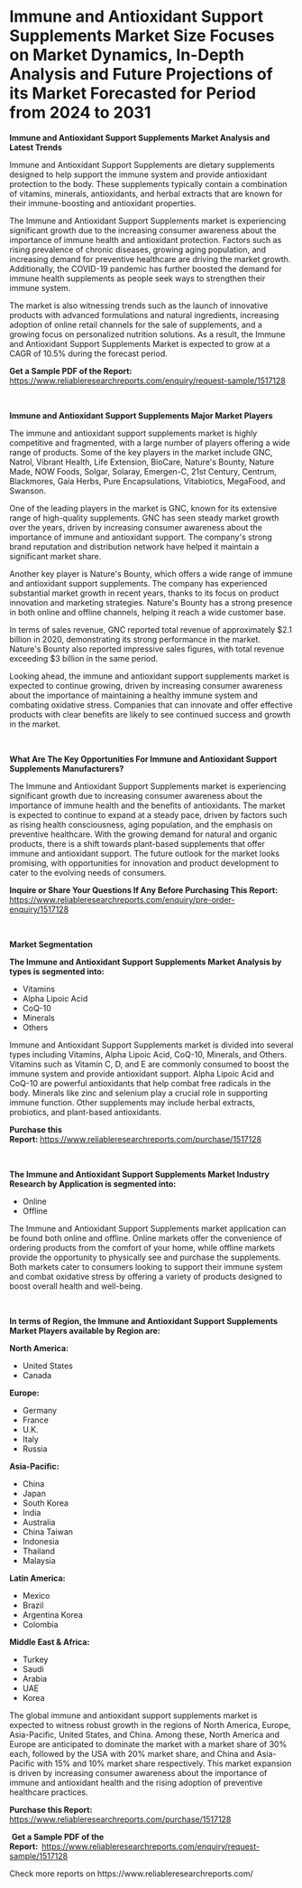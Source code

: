 <p><h1>Immune and Antioxidant Support Supplements Market Size Focuses on Market Dynamics, In-Depth Analysis and Future Projections of its Market Forecasted for Period from 2024 to 2031</h1></p><p><strong>Immune and Antioxidant Support Supplements Market Analysis and Latest Trends</strong></p>
<p><p>Immune and Antioxidant Support Supplements are dietary supplements designed to help support the immune system and provide antioxidant protection to the body. These supplements typically contain a combination of vitamins, minerals, antioxidants, and herbal extracts that are known for their immune-boosting and antioxidant properties.</p><p>The Immune and Antioxidant Support Supplements market is experiencing significant growth due to the increasing consumer awareness about the importance of immune health and antioxidant protection. Factors such as rising prevalence of chronic diseases, growing aging population, and increasing demand for preventive healthcare are driving the market growth. Additionally, the COVID-19 pandemic has further boosted the demand for immune health supplements as people seek ways to strengthen their immune system.</p><p>The market is also witnessing trends such as the launch of innovative products with advanced formulations and natural ingredients, increasing adoption of online retail channels for the sale of supplements, and a growing focus on personalized nutrition solutions. As a result, the Immune and Antioxidant Support Supplements Market is expected to grow at a CAGR of 10.5% during the forecast period.</p></p>
<p><strong>Get a Sample PDF of the Report:&nbsp;</strong> <a href="https://www.reliableresearchreports.com/enquiry/request-sample/1517128">https://www.reliableresearchreports.com/enquiry/request-sample/1517128</a></p>
<p>&nbsp;</p>
<p><strong>Immune and Antioxidant Support Supplements Major Market Players</strong></p>
<p><p>The immune and antioxidant support supplements market is highly competitive and fragmented, with a large number of players offering a wide range of products. Some of the key players in the market include GNC, Natrol, Vibrant Health, Life Extension, BioCare, Nature's Bounty, Nature Made, NOW Foods, Solgar, Solaray, Emergen-C, 21st Century, Centrum, Blackmores, Gaia Herbs, Pure Encapsulations, Vitabiotics, MegaFood, and Swanson.</p><p>One of the leading players in the market is GNC, known for its extensive range of high-quality supplements. GNC has seen steady market growth over the years, driven by increasing consumer awareness about the importance of immune and antioxidant support. The company's strong brand reputation and distribution network have helped it maintain a significant market share.</p><p>Another key player is Nature's Bounty, which offers a wide range of immune and antioxidant support supplements. The company has experienced substantial market growth in recent years, thanks to its focus on product innovation and marketing strategies. Nature's Bounty has a strong presence in both online and offline channels, helping it reach a wide customer base.</p><p>In terms of sales revenue, GNC reported total revenue of approximately $2.1 billion in 2020, demonstrating its strong performance in the market. Nature's Bounty also reported impressive sales figures, with total revenue exceeding $3 billion in the same period.</p><p>Looking ahead, the immune and antioxidant support supplements market is expected to continue growing, driven by increasing consumer awareness about the importance of maintaining a healthy immune system and combating oxidative stress. Companies that can innovate and offer effective products with clear benefits are likely to see continued success and growth in the market.</p></p>
<p>&nbsp;</p>
<p><strong>What Are The Key Opportunities For Immune and Antioxidant Support Supplements Manufacturers?</strong></p>
<p><p>The Immune and Antioxidant Support Supplements market is experiencing significant growth due to increasing consumer awareness about the importance of immune health and the benefits of antioxidants. The market is expected to continue to expand at a steady pace, driven by factors such as rising health consciousness, aging population, and the emphasis on preventive healthcare. With the growing demand for natural and organic products, there is a shift towards plant-based supplements that offer immune and antioxidant support. The future outlook for the market looks promising, with opportunities for innovation and product development to cater to the evolving needs of consumers.</p></p>
<p><strong>Inquire or Share Your Questions If Any Before Purchasing This Report:</strong> <a href="https://www.reliableresearchreports.com/enquiry/pre-order-enquiry/1517128">https://www.reliableresearchreports.com/enquiry/pre-order-enquiry/1517128</a></p>
<p>&nbsp;</p>
<p><strong>Market Segmentation</strong></p>
<p><strong>The Immune and Antioxidant Support Supplements Market Analysis by types is segmented into:</strong></p>
<p><ul><li>Vitamins</li><li>Alpha Lipoic Acid</li><li>CoQ-10</li><li>Minerals</li><li>Others</li></ul></p>
<p><p>Immune and Antioxidant Support Supplements market is divided into several types including Vitamins, Alpha Lipoic Acid, CoQ-10, Minerals, and Others. Vitamins such as Vitamin C, D, and E are commonly consumed to boost the immune system and provide antioxidant support. Alpha Lipoic Acid and CoQ-10 are powerful antioxidants that help combat free radicals in the body. Minerals like zinc and selenium play a crucial role in supporting immune function. Other supplements may include herbal extracts, probiotics, and plant-based antioxidants.</p></p>
<p><strong>Purchase this Report:&nbsp;</strong><a href="https://www.reliableresearchreports.com/purchase/1517128">https://www.reliableresearchreports.com/purchase/1517128</a></p>
<p>&nbsp;</p>
<p><strong>The Immune and Antioxidant Support Supplements Market Industry Research by Application is segmented into:</strong></p>
<p><ul><li>Online</li><li>Offline</li></ul></p>
<p><p>The Immune and Antioxidant Support Supplements market application can be found both online and offline. Online markets offer the convenience of ordering products from the comfort of your home, while offline markets provide the opportunity to physically see and purchase the supplements. Both markets cater to consumers looking to support their immune system and combat oxidative stress by offering a variety of products designed to boost overall health and well-being.</p></p>
<p>&nbsp;</p>
<p><strong>In terms of Region, the Immune and Antioxidant Support Supplements Market Players available by Region are:</strong></p>
<p>
    <p> <strong> North America: </strong>
        <ul>
            <li>United States</li>
            <li>Canada</li>
        </ul>
        </p> 
    <p> <strong> Europe: </strong>
        <ul>
            <li>Germany</li>
            <li>France</li>
            <li>U.K.</li>
            <li>Italy</li>
            <li>Russia</li>
        </ul>
        </p> 
    <p> <strong> Asia-Pacific: </strong>
        <ul>
            <li>China</li>
            <li>Japan</li>
            <li>South Korea</li>
            <li>India</li>
            <li>Australia</li>
            <li>China Taiwan</li>
            <li>Indonesia</li>
            <li>Thailand</li>
            <li>Malaysia</li>
        </ul>
        </p> 
    <p> <strong> Latin America: </strong>
        <ul>
            <li>Mexico</li>
            <li>Brazil</li>
            <li>Argentina Korea</li>
            <li>Colombia</li>
        </ul>
        </p> 
    <p> <strong> Middle East & Africa: </strong>
        <ul>
            <li>Turkey</li>
            <li>Saudi</li>
            <li>Arabia</li>
            <li>UAE</li>
            <li>Korea</li>
        </ul>
    </p>
    </p>
<p><p>The global immune and antioxidant support supplements market is expected to witness robust growth in the regions of North America, Europe, Asia-Pacific, United States, and China. Among these, North America and Europe are anticipated to dominate the market with a market share of 30% each, followed by the USA with 20% market share, and China and Asia-Pacific with 15% and 10% market share respectively. This market expansion is driven by increasing consumer awareness about the importance of immune and antioxidant health and the rising adoption of preventive healthcare practices.</p></p>
<p><strong>Purchase this Report: </strong><a href="https://www.reliableresearchreports.com/purchase/1517128">https://www.reliableresearchreports.com/purchase/1517128</a></p>
<p>&nbsp;<strong>Get a Sample PDF of the Report:&nbsp;&nbsp;</strong><a href="https://www.reliableresearchreports.com/enquiry/request-sample/1517128">https://www.reliableresearchreports.com/enquiry/request-sample/1517128</a></p>
<p><strong></strong></p>
<p>Check more reports on https://www.reliableresearchreports.com/</p>